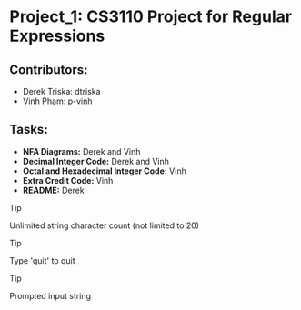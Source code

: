 # Project_1: CS3110 Project for Regular Expressions

## Contributors:
- Derek Triska: dtriska
- Vinh Pham: p-vinh

## Tasks:
- **NFA Diagrams:** Derek and Vinh
- **Decimal Integer Code:** Derek and Vinh
- **Octal and Hexadecimal Integer Code:** Vinh
- **Extra Credit Code:** Vinh
- **README:** Derek

> [!TIP]
> Unlimited string character count (not limited to 20)

> [!TIP] 
> Type 'quit' to quit

> [!TIP]
> Prompted input string
